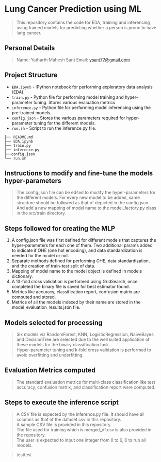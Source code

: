 # Lung Cancer Prediction using ML

> This repository contains the code for EDA, training and inferencing using trained models for predicting whether a person is prone to have lung cancer.

## Personal Details

> Name: Yatharth Mahesh Sant
> Email: ysant77@gmail.com


## Project Structure

* `EDA.ipynb` - IPython notebook for performing exploratory data analysis (EDA).
* `train.py` - Python file for performing model training and hyper-parameter tuning. Stores various evaluation metrics
* `inference.py` - Python file for performing model inferencing using the pre-trained models.
* `config.json` - Stores the various parameters required for hyper-parameter tuning for the different models.
* `run.sh` - Script to run the inference.py file.
  
```Lung_Cancer
├── README.md
├── EDA.ipynb
├── train.py
├── inference.py
├──config.json
└── run.sh
```
## Instructions to modify and fine-tune the models hyper-parameters

> The config.json file can be edited to modify the hyper-parameters for the different models. For every new model to be added, same structure should be followed as that of depicted in the config.json
> And add a new mapping of model name to the model_factory.py class in the src/train directory.

## Steps followed for creating the MLP

1. A config.json file was first defined for different models that captures the hyper-parameters for each one of them. Two additional params added to indicate if OHE (one hot encoding), and data standardization is needed for the model or not.
2. Separate methods defined for performing OHE, data standardization, and the creation of train-test split of data.
3. Mapping of model name to the model object is defined in models dictionary.
4. A 10-fold cross validation is performed using GridSearch, once completed the binary file is saved for best estimator found.
5. Metrics like accuracy, classification report, confusion matrix are computed and stored.
6. Metrics of all the models indexed by their name are stored in the model_evaluation_results.json file.

## Models selected for processing

> Six models viz RandomForest, KNN, LogisticRegression, NaiveBayes and DecisionTree are selected due to the well suited application of these models for the binary classification task. <br/>
> Hyper-parameter tuning and k-fold cross validation is performed to avoid overfitting and underfitting.  <br/>

## Evaluation Metrics computed

> The standard evaluation metrics for multi-class classification like test accuracy, confusion matrix, and classification report were computed.

## Steps to execute the inference script

> A CSV file is expected by the inference.py file. It should have all columns as that of the dataset.csv in this repository.  <br/>
> A sample CSV file is provided in this repository.  <br/> 
> The file used for training which is merged_df.csv is also provided in the repository.  <br/>
> The user is expected to input one integer from 0 to 6, 0 to run all models.  <br/>

>testtest


